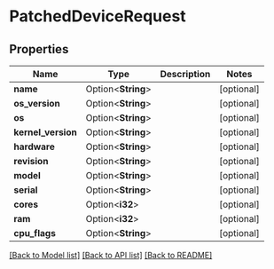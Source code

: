 # PatchedDeviceRequest

## Properties

Name | Type | Description | Notes
------------ | ------------- | ------------- | -------------
**name** | Option<**String**> |  | [optional]
**os_version** | Option<**String**> |  | [optional]
**os** | Option<**String**> |  | [optional]
**kernel_version** | Option<**String**> |  | [optional]
**hardware** | Option<**String**> |  | [optional]
**revision** | Option<**String**> |  | [optional]
**model** | Option<**String**> |  | [optional]
**serial** | Option<**String**> |  | [optional]
**cores** | Option<**i32**> |  | [optional]
**ram** | Option<**i32**> |  | [optional]
**cpu_flags** | Option<**String**> |  | [optional]

[[Back to Model list]](../README.md#documentation-for-models) [[Back to API list]](../README.md#documentation-for-api-endpoints) [[Back to README]](../README.md)


